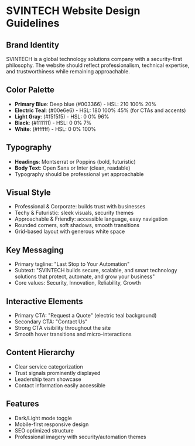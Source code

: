 # SVINTECH Website Design Guidelines

## Brand Identity
SVINTECH is a global technology solutions company with a security-first philosophy. The website should reflect professionalism, technical expertise, and trustworthiness while remaining approachable.

## Color Palette
- **Primary Blue**: Deep blue (#003366) - HSL: 210 100% 20%
- **Electric Teal**: (#00e6e6) - HSL: 180 100% 45% (for CTAs and accents)
- **Light Gray**: (#f5f5f5) - HSL: 0 0% 96%
- **Black**: (#111111) - HSL: 0 0% 7%
- **White**: (#ffffff) - HSL: 0 0% 100%

## Typography
- **Headings**: Montserrat or Poppins (bold, futuristic)
- **Body Text**: Open Sans or Inter (clean, readable)
- Typography should be professional yet approachable

## Visual Style
- Professional & Corporate: builds trust with businesses
- Techy & Futuristic: sleek visuals, security themes
- Approachable & Friendly: accessible language, easy navigation
- Rounded corners, soft shadows, smooth transitions
- Grid-based layout with generous white space

## Key Messaging
- Primary tagline: "Last Stop to Your Automation"
- Subtext: "SVINTECH builds secure, scalable, and smart technology solutions that protect, automate, and grow your business"
- Core values: Security, Innovation, Reliability, Growth

## Interactive Elements
- Primary CTA: "Request a Quote" (electric teal background)
- Secondary CTA: "Contact Us" 
- Strong CTA visibility throughout the site
- Smooth hover transitions and micro-interactions

## Content Hierarchy
- Clear service categorization
- Trust signals prominently displayed
- Leadership team showcase
- Contact information easily accessible

## Features
- Dark/Light mode toggle
- Mobile-first responsive design
- SEO optimized structure
- Professional imagery with security/automation themes